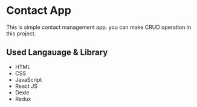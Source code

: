 # Contact App
This is simple contact management app. you can make CRUD operation in this project.

## Used Langauage & Library
* HTML
* CSS
* JavaScript
* React JS
* Dexie
* Redux

